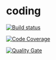 # coding

[![Build status](https://travis-ci.com/AWT-04/coding.svg?branch=develop)](https://travis-ci.com/AWT-04/coding) 

[![Code Coverage](https://img.shields.io/codecov/c/github/AWT-04/coding/develop.svg)](https://codecov.io/github/AWT-04/coding?branch=develop)

[![Quality Gate](https://sonarcloud.io/api/project_badges/measure?project=AWT-04_coding&metric=alert_status)](https://sonarcloud.io/dashboard/index/AWT-04_coding)
